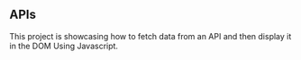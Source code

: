 ## APIs

This project is showcasing how to fetch data from an API and then display it in the DOM Using Javascript.
